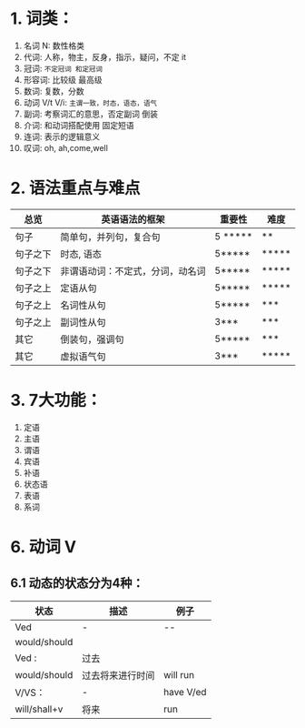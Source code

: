 # 1. 词类：

1. 名词 N: 数性格类
2. 代词: 人称，物主，反身，指示，疑问，不定 it
3. 冠词: ``` 不定冠词 和定冠词 ```
4. 形容词: 比较级 最高级
5. 数词: 复数，分数
6. 动词 V/t V/i:  ``` 主谓一致，时态，语态，语气 ```
7. 副词: 考察词汇的意思，否定副词 倒装
8. 介词: 和动词搭配使用 固定短语
9. 连词:  表示的逻辑意义
10. 叹词: oh, ah,come,well


# 2. 语法重点与难点
|总览|英语语法的框架|重要性|难度|
| -----| -------- | -------|------- |
|句子|简单句，并列句，复合句|5 *****|**|
|句子之下|时态, 语态|5*****|*****|
|句子之下|非谓语动词：不定式，分词，动名词|5*****|*****|
|句子之上 | 定语从句  | 5*****|*****|
|句子之上 | 名词性从句  | 5*****|***|
|句子之上 | 副词性从句  | 3***|***|
|其它 | 倒装句，强调句  | 5*****|***|
|其它 | 虚拟语气句 | 3***|*****|

# 3. 7大功能：
1. 定语
2. 主语
3. 谓语
4. 宾语
5. 补语
6. 状态语
7. 表语
8. 系词



# 6. 动词 V
## 6.1 动态的状态分为4种：

|状态|描述|例子|
| -----| -------- | -------------- |
|Ved|-|--|||
|would/should|||
| Ved : |  过去  | |
|would/should |过去将来进行时间 | will run| 
| V/VS： |  - |have V/ed  
| will/shall+v |将来  |  run | 




  
